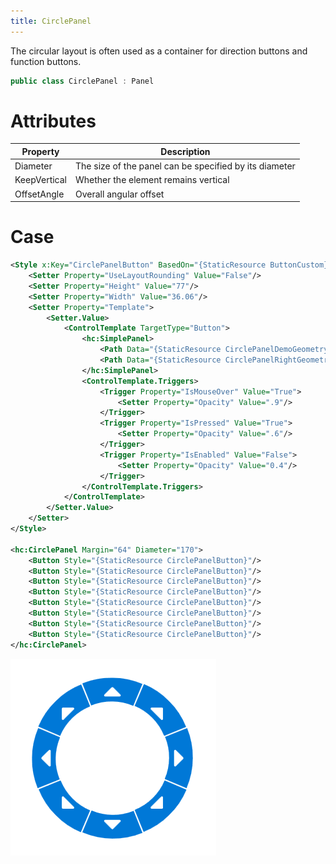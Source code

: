 ```yaml
---
title: CirclePanel
---
```


The circular layout is often used as a container for direction buttons and function buttons.

```cs
public class CirclePanel : Panel
```
# Attributes
| Property | Description |
| - | - |
| Diameter                 | The size of the panel can be specified by its diameter |
| KeepVertical | Whether the element remains vertical |
| OffsetAngle | Overall angular offset |

# Case

```xml
<Style x:Key="CirclePanelButton" BasedOn="{StaticResource ButtonCustom}" TargetType="Button">
    <Setter Property="UseLayoutRounding" Value="False"/>
    <Setter Property="Height" Value="77"/>
    <Setter Property="Width" Value="36.06"/>
    <Setter Property="Template">
        <Setter.Value>
            <ControlTemplate TargetType="Button">
                <hc:SimplePanel>
                    <Path Data="{StaticResource CirclePanelDemoGeometry}" Fill="{DynamicResource PrimaryBrush}" Height="77" Width="36.06"/>
                    <Path Data="{StaticResource CirclePanelRightGeometry}" Stretch="Uniform" Margin="12" Fill="White"/>
                </hc:SimplePanel>
                <ControlTemplate.Triggers>
                    <Trigger Property="IsMouseOver" Value="True">
                        <Setter Property="Opacity" Value=".9"/>
                    </Trigger>
                    <Trigger Property="IsPressed" Value="True">
                        <Setter Property="Opacity" Value=".6"/>
                    </Trigger>
                    <Trigger Property="IsEnabled" Value="False">
                        <Setter Property="Opacity" Value="0.4"/>
                    </Trigger>
                </ControlTemplate.Triggers>
            </ControlTemplate>
        </Setter.Value>
    </Setter>
</Style>

<hc:CirclePanel Margin="64" Diameter="170">
    <Button Style="{StaticResource CirclePanelButton}"/>
    <Button Style="{StaticResource CirclePanelButton}"/>
    <Button Style="{StaticResource CirclePanelButton}"/>
    <Button Style="{StaticResource CirclePanelButton}"/>
    <Button Style="{StaticResource CirclePanelButton}"/>
    <Button Style="{StaticResource CirclePanelButton}"/>
    <Button Style="{StaticResource CirclePanelButton}"/>
    <Button Style="{StaticResource CirclePanelButton}"/>
</hc:CirclePanel>
```

![CirclePanel](https://raw.githubusercontent.com/HandyOrg/HandyOrgResource/master/HandyControl/Resources/CirclePanel.png)